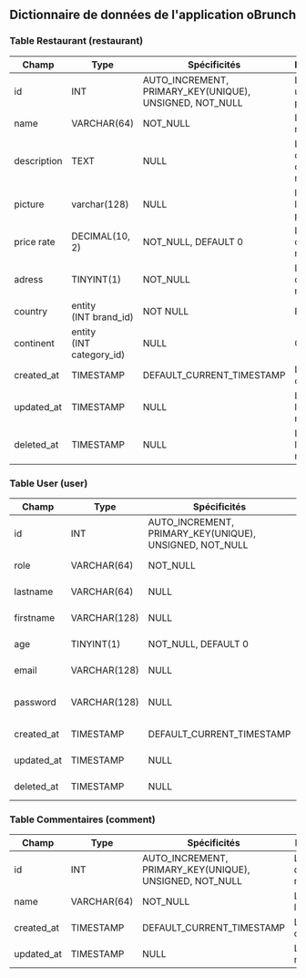 ## Dictionnaire de données de l'application oBrunch

### Table Restaurant (restaurant)

|Champ|Type|Spécificités|Description|
|-|-|-|-|
|id|INT|AUTO_INCREMENT, PRIMARY_KEY(UNIQUE), <br />UNSIGNED, NOT_NULL|L'identifiant unique du produit|
|name|VARCHAR(64)|NOT_NULL|Le nom du restaurant|
|description|TEXT|NULL|La description du restaurant|
|picture|varchar(128)|NULL|l'URL de l'image du produit|
|price rate|DECIMAL(10, 2)|NOT_NULL, DEFAULT 0|Le niveau de tarif du restaurant|
|adress|TINYINT(1)|NOT_NULL|L'adresse du restaurant|
|country|entity <br />(INT brand_id)|NOT NULL|Pays|
|continent|entity<br />(INT category_id)|NULL|Continent|
|created_at|TIMESTAMP|DEFAULT_CURRENT_TIMESTAMP|La date de création|
|updated_at|TIMESTAMP|NULL|La date de la dernière mise a jour|
|deleted_at|TIMESTAMP|NULL|La date de la dernière mise a jour|


### Table User (user)

|Champ|Type|Spécificités|Description|
|-|-|-|-|
|id|INT|AUTO_INCREMENT, PRIMARY_KEY(UNIQUE), <br />UNSIGNED, NOT_NULL |L'identifiant de la categorie|
|role|VARCHAR(64)|NOT_NULL |Le rôle de l'utilisateur|
|lastname|VARCHAR(64)|NULL |Nom de l'utilisateur|
|firstname|VARCHAR(128)|NULL |Prénom de l'utilisateur|
|age|TINYINT(1)|NOT_NULL, DEFAULT 0 | Age de l'utilisateur|
|email|VARCHAR(128)|NULL |Email de l'utilisateur|
|password|VARCHAR(128)|NULL |Mot de passe de l'utilisateur|
|created_at|TIMESTAMP|DEFAULT_CURRENT_TIMESTAMP |La date de création|
|updated_at|TIMESTAMP|NULL |La date de modification|
|deleted_at|TIMESTAMP|NULL|La date de suppression|


### Table Commentaires (comment)

| Champ      | Type        | Spécificités                                                 | Description                |
| ---------- | ----------- | ------------------------------------------------------------ | -------------------------- |
| id         | INT         | AUTO_INCREMENT, PRIMARY_KEY(UNIQUE), <br />UNSIGNED, NOT_NULL | L'identifiant de la marque |
| name       | VARCHAR(64) | NOT_NULL                                                     | Le nom de la marque        |
| created_at | TIMESTAMP   | DEFAULT_CURRENT_TIMESTAMP                                    | La date de création        |
| updated_at | TIMESTAMP   | NULL                                                         | La date de modification    |
